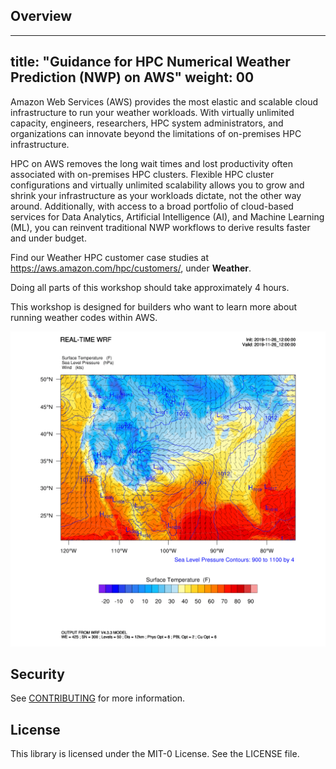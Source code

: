 ## Overview
---
title: "Guidance for HPC Numerical Weather Prediction (NWP) on AWS"
weight: 00
---

Amazon Web Services (AWS) provides the most elastic and scalable cloud infrastructure to run your weather workloads. With virtually unlimited capacity, engineers, researchers, HPC system administrators, and organizations can innovate beyond the limitations of on-premises HPC infrastructure.

HPC on AWS removes the long wait times and lost productivity often associated with on-premises HPC clusters. Flexible HPC cluster configurations and virtually unlimited scalability allows you to grow and shrink your infrastructure as your workloads dictate, not the other way around. Additionally, with access to a broad portfolio of cloud-based services for Data Analytics, Artificial Intelligence (AI), and Machine Learning (ML), you can reinvent traditional NWP workflows to derive results faster and under budget.

Find our Weather HPC customer case studies at https://aws.amazon.com/hpc/customers/, under **Weather**.

Doing all parts of this workshop should take approximately 4 hours.

This workshop is designed for builders who want to learn more about running weather codes within AWS.

![Surface temperature](static/images/0-surface_temperature.gif)

## Security

See [CONTRIBUTING](CONTRIBUTING.md#security-issue-notifications) for more information.

## License

This library is licensed under the MIT-0 License. See the LICENSE file.

